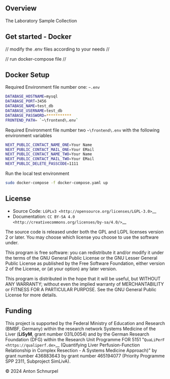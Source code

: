## Overview

The Laboratory Sample Collection

## Get started - Docker
// modify the .env files according to your needs //

// run docker-compose file //

## Docker Setup
Required Environment file number one: `~.env`
```bash
DATABASE_HOSTNAME=mysql
DATABASE_PORT=3456
DATABASE_NAME=test_db
DATABASE_USERNAME=test_db
DATABASE_PASSWORD=***********
FRONTEND_PATH= `~\frontend\.env`
```

Required Environment file number two `~\frontend\.env` with the following environment variables 
```bash
NEXT_PUBLIC_CONTACT_NAME_ONE=Your Name
NEXT_PUBLIC_CONTACT_MAIL_ONE=Your EMail
NEXT_PUBLIC_CONTACT_NAME_TWO=Your Name
NEXT_PUBLIC_CONTACT_MAIL_TWO=Your EMail
NEXT_PUBLIC_DELETE_PASSCODE=1111
```

Run the local test environment
```bash
sudo docker-compose -f docker-compose.yaml up
```

## License

* Source Code: `LGPLv3 <http://opensource.org/licenses/LGPL-3.0>`__
* Documentation: `CC BY-SA 4.0 <http://creativecommons.org/licenses/by-sa/4.0/>`__

The source code is released under both the GPL and LGPL licenses version 2 or
later. You may choose which license you choose to use the software under.

This program is free software: you can redistribute it and/or modify it under
the terms of the GNU General Public License or the GNU Lesser General Public
License as published by the Free Software Foundation, either version 2 of the
License, or (at your option) any later version.

This program is distributed in the hope that it will be useful, but WITHOUT ANY
WARRANTY; without even the implied warranty of MERCHANTABILITY or FITNESS FOR A
PARTICULAR PURPOSE. See the GNU General Public License for more details.

## Funding

This project is supported by the Federal Ministry of Education and Research (BMBF, Germany)
within the research network Systems Medicine of the Liver (**LiSyM**, grant number 031L0054) 
and by the German Research Foundation (DFG) within the Research Unit Programme FOR 5151 
"`QuaLiPerF <https://qualiperf.de>`__ (Quantifying Liver Perfusion-Function Relationship in Complex Resection - A Systems Medicine Approach)" by grant number 436883643 by grant number 
465194077 (Priority Programme SPP 2311, Subproject SimLivA).

© 2024 Anton Schnurpel
